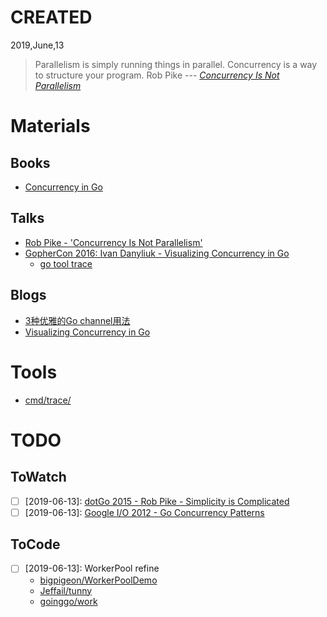 # CREATED
2019,June,13

> Parallelism is simply running things in parallel.
> Concurrency is a way to structure your program.
> Rob Pike --- <cite>[Concurrency Is Not Parallelism](https://www.youtube.com/watch?v=cN_DpYBzKso)</cite>

# Materials
## Books
- [Concurrency in Go](https://www.oreilly.com/library/view/concurrency-in-go/9781491941294/)

## Talks
- [Rob Pike - 'Concurrency Is Not Parallelism'](https://www.youtube.com/watch?v=cN_DpYBzKso)
- [GopherCon 2016: Ivan Danyliuk - Visualizing Concurrency in Go](https://www.youtube.com/watch?v=KyuFeiG3Y60)
    - [go tool trace](https://github.com/divan/gotrace)

## Blogs
- [3种优雅的Go channel用法](https://mzh.io/3%E7%A7%8D%E4%BC%98%E9%9B%85%E7%9A%84Go-channel%E7%94%A8%E6%B3%95)
- [Visualizing Concurrency in Go](https://divan.dev/posts/go_concurrency_visualize/)

# Tools
- [cmd/trace/](https://golang.org/cmd/trace/)

# TODO
## ToWatch
- [ ] [2019-06-13]: [dotGo 2015 - Rob Pike - Simplicity is Complicated](https://www.youtube.com/watch?v=rFejpH_tAHM)
- [ ] [2019-06-13]: [Google I/O 2012 - Go Concurrency Patterns](https://www.youtube.com/watch?v=f6kdp27TYZs)

## ToCode
- [ ] [2019-06-13]: WorkerPool refine
    - [bigpigeon/WorkerPoolDemo](https://github.com/bigpigeon/WorkerPoolDemo)
    - [Jeffail/tunny](https://github.com/Jeffail/tunny)
    - [goinggo/work](https://github.com/goinggo/work)
